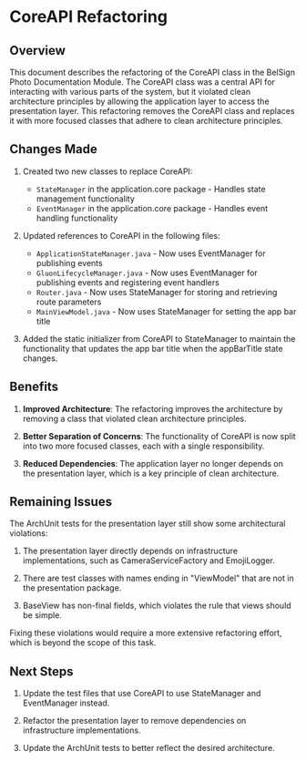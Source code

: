 # CoreAPI Refactoring

## Overview

This document describes the refactoring of the CoreAPI class in the BelSign Photo Documentation Module. The CoreAPI class was a central API for interacting with various parts of the system, but it violated clean architecture principles by allowing the application layer to access the presentation layer. This refactoring removes the CoreAPI class and replaces it with more focused classes that adhere to clean architecture principles.

## Changes Made

1. Created two new classes to replace CoreAPI:
   - `StateManager` in the application.core package - Handles state management functionality
   - `EventManager` in the application.core package - Handles event handling functionality

2. Updated references to CoreAPI in the following files:
   - `ApplicationStateManager.java` - Now uses EventManager for publishing events
   - `GluonLifecycleManager.java` - Now uses EventManager for publishing events and registering event handlers
   - `Router.java` - Now uses StateManager for storing and retrieving route parameters
   - `MainViewModel.java` - Now uses StateManager for setting the app bar title

3. Added the static initializer from CoreAPI to StateManager to maintain the functionality that updates the app bar title when the appBarTitle state changes.

## Benefits

1. **Improved Architecture**: The refactoring improves the architecture by removing a class that violated clean architecture principles.

2. **Better Separation of Concerns**: The functionality of CoreAPI is now split into two more focused classes, each with a single responsibility.

3. **Reduced Dependencies**: The application layer no longer depends on the presentation layer, which is a key principle of clean architecture.

## Remaining Issues

The ArchUnit tests for the presentation layer still show some architectural violations:

1. The presentation layer directly depends on infrastructure implementations, such as CameraServiceFactory and EmojiLogger.

2. There are test classes with names ending in "ViewModel" that are not in the presentation package.

3. BaseView has non-final fields, which violates the rule that views should be simple.

Fixing these violations would require a more extensive refactoring effort, which is beyond the scope of this task.

## Next Steps

1. Update the test files that use CoreAPI to use StateManager and EventManager instead.

2. Refactor the presentation layer to remove dependencies on infrastructure implementations.

3. Update the ArchUnit tests to better reflect the desired architecture.